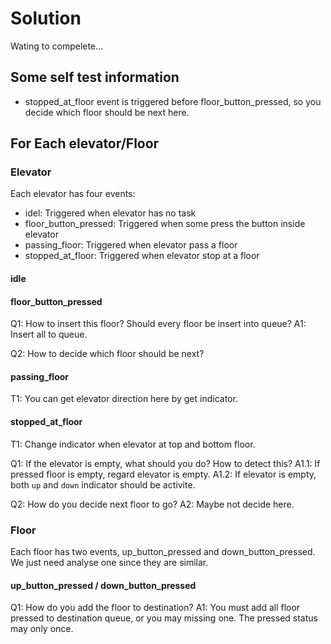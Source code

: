 
# Solution 

Wating to compelete...

## Some self test information
* stopped_at_floor event is triggered before floor_button_pressed, so you decide which floor should be next here.

## For Each elevator/Floor
### Elevator
Each elevator has four events:
* idel: Triggered when elevator has no task
* floor_button_pressed: Triggered when some press the button inside elevator
* passing_floor: Triggered when elevator pass a floor
* stopped_at_floor: Triggered when elevator stop at a floor
#### idle

#### floor_button_pressed
Q1: How to insert this floor? Should every floor be insert into queue? 
A1: Insert all to queue. 

Q2: How to decide which floor should be next?


#### passing_floor
T1: You can get elevator direction here by get indicator.
#### stopped_at_floor
T1: Change indicator when elevator at top and bottom floor.

Q1: If the elevator is empty, what should you do? How to detect this?
A1.1: If pressed floor is empty, regard elevator is empty. 
A1.2: If elevator is empty, both `up` and `down` indicator should be activite.

Q2: How do you decide next floor to go?
A2: Maybe not decide here.



### Floor
Each floor has two events, up_button_pressed and down_button_pressed. We just need analyse one since they are similar.
#### up_button_pressed / down_button_pressed
Q1: How do you add the floor to destination?
A1: You must add all floor pressed to destination queue, or you may missing one. The pressed status may only once. 
